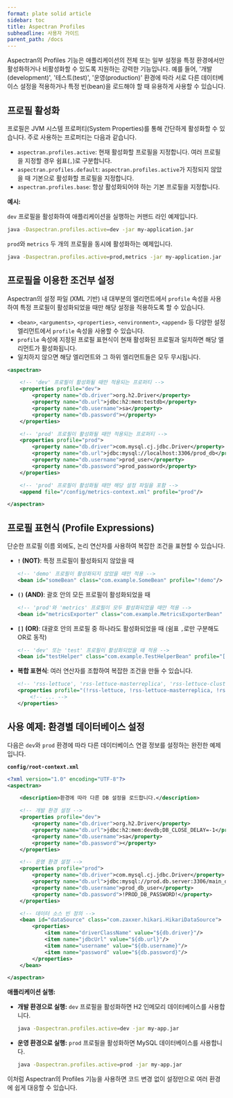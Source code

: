 ```yaml
---
format: plate solid article
sidebar: toc
title: Aspectran Profiles
subheadline: 사용자 가이드
parent_path: /docs
---
```


Aspectran의 Profiles 기능은 애플리케이션의 전체 또는 일부 설정을 특정 환경에서만 활성화하거나 비활성화할 수 있도록 지원하는 강력한 기능입니다. 예를 들어, '개발(development)', '테스트(test)', '운영(production)' 환경에 따라 서로 다른 데이터베이스 설정을 적용하거나 특정 빈(bean)을 로드해야 할 때 유용하게 사용할 수 있습니다.

## 프로필 활성화

프로필은 JVM 시스템 프로퍼티(System Properties)를 통해 간단하게 활성화할 수 있습니다. 주로 사용하는 프로퍼티는 다음과 같습니다.

- `aspectran.profiles.active`: 현재 활성화할 프로필을 지정합니다. 여러 프로필을 지정할 경우 쉼표(`,`)로 구분합니다.
- `aspectran.profiles.default`: `aspectran.profiles.active`가 지정되지 않았을 때 기본으로 활성화할 프로필을 지정합니다.
- `aspectran.profiles.base`: 항상 활성화되어야 하는 기본 프로필을 지정합니다.

**예시:**

`dev` 프로필을 활성화하여 애플리케이션을 실행하는 커맨드 라인 예제입니다.

```bash
java -Daspectran.profiles.active=dev -jar my-application.jar
```

`prod`와 `metrics` 두 개의 프로필을 동시에 활성화하는 예제입니다.

```bash
java -Daspectran.profiles.active=prod,metrics -jar my-application.jar
```

## 프로필을 이용한 조건부 설정

Aspectran의 설정 파일 (XML 기반) 내 대부분의 엘리먼트에서 `profile` 속성을 사용하여 특정 프로필이 활성화되었을 때만 해당 설정을 적용하도록 할 수 있습니다.

- `<bean>`, `<arguments>`, `<properties>`, `<environment>`, `<append>` 등 다양한 설정 엘리먼트에서 `profile` 속성을 사용할 수 있습니다.
- `profile` 속성에 지정된 프로필 표현식이 현재 활성화된 프로필과 일치하면 해당 엘리먼트가 활성화됩니다.
- 일치하지 않으면 해당 엘리먼트와 그 하위 엘리먼트들은 모두 무시됩니다.

```xml
<aspectran>

    <!-- 'dev' 프로필이 활성화될 때만 적용되는 프로퍼티 -->
    <properties profile="dev">
        <property name="db.driver">org.h2.Driver</property>
        <property name="db.url">jdbc:h2:mem:testdb</property>
        <property name="db.username">sa</property>
        <property name="db.password"></property>
    </properties>

    <!-- 'prod' 프로필이 활성화될 때만 적용되는 프로퍼티 -->
    <properties profile="prod">
        <property name="db.driver">com.mysql.cj.jdbc.Driver</property>
        <property name="db.url">jdbc:mysql://localhost:3306/prod_db</property>
        <property name="db.username">prod_user</property>
        <property name="db.password">prod_password</property>
    </properties>

    <!-- 'prod' 프로필이 활성화될 때만 해당 설정 파일을 포함 -->
    <append file="/config/metrics-context.xml" profile="prod"/>

</aspectran>
```

## 프로필 표현식 (Profile Expressions)

단순한 프로필 이름 외에도, 논리 연산자를 사용하여 복잡한 조건을 표현할 수 있습니다.

- **`!` (NOT)**: 특정 프로필이 활성화되지 않았을 때
  ```xml
  <!-- 'demo' 프로필이 활성화되지 않았을 때만 적용 -->
  <bean id="someBean" class="com.example.SomeBean" profile="!demo"/>
  ```

- **`()` (AND)**: 괄호 안의 모든 프로필이 활성화되었을 때
  ```xml
  <!-- 'prod'와 'metrics' 프로필이 모두 활성화되었을 때만 적용 -->
  <bean id="metricsExporter" class="com.example.MetricsExporterBean" profile="(prod, metrics)"/>
  ```

- **`[]` (OR)**: 대괄호 안의 프로필 중 하나라도 활성화되었을 때 (쉼표 `,`로만 구분해도 OR로 동작)
  ```xml
  <!-- 'dev' 또는 'test' 프로필이 활성화되었을 때 적용 -->
  <bean id="testHelper" class="com.example.TestHelperBean" profile="[dev, test]"/>
  ```

- **복합 표현식**: 여러 연산자를 조합하여 복잡한 조건을 만들 수 있습니다.
  ```xml
  <!-- 'rss-lettuce', 'rss-lettuce-masterreplica', 'rss-lettuce-cluster' 프로필이 모두 활성화되지 않았을 때 적용 -->
  <properties profile="(!rss-lettuce, !rss-lettuce-masterreplica, !rss-lettuce-cluster)">
      <!-- ... -->
  </properties>
  ```

## 사용 예제: 환경별 데이터베이스 설정

다음은 `dev`와 `prod` 환경에 따라 다른 데이터베이스 연결 정보를 설정하는 완전한 예제입니다.

**`config/root-context.xml`**
```xml
<?xml version="1.0" encoding="UTF-8"?>
<aspectran>

    <description>환경에 따라 다른 DB 설정을 로드합니다.</description>

    <!-- 개발 환경 설정 -->
    <properties profile="dev">
        <property name="db.driver">org.h2.Driver</property>
        <property name="db.url">jdbc:h2:mem:devdb;DB_CLOSE_DELAY=-1</property>
        <property name="db.username">sa</property>
        <property name="db.password"></property>
    </properties>

    <!-- 운영 환경 설정 -->
    <properties profile="prod">
        <property name="db.driver">com.mysql.cj.jdbc.Driver</property>
        <property name="db.url">jdbc:mysql://prod.db.server:3306/main_db</property>
        <property name="db.username">prod_db_user</property>
        <property name="db.password">!PROD_DB_PASSWORD!</property>
    </properties>

    <!-- 데이터 소스 빈 정의 -->
    <bean id="dataSource" class="com.zaxxer.hikari.HikariDataSource">
        <properties>
            <item name="driverClassName" value="${db.driver}"/>
            <item name="jdbcUrl" value="${db.url}"/>
            <item name="username" value="${db.username}"/>
            <item name="password" value="${db.password}"/>
        </properties>
    </bean>

</aspectran>
```

**애플리케이션 실행:**

- **개발 환경으로 실행:** `dev` 프로필을 활성화하면 H2 인메모리 데이터베이스를 사용합니다.
  ```bash
  java -Daspectran.profiles.active=dev -jar my-app.jar
  ```

- **운영 환경으로 실행:** `prod` 프로필을 활성화하면 MySQL 데이터베이스를 사용합니다.
  ```bash
  java -Daspectran.profiles.active=prod -jar my-app.jar
  ```

이처럼 Aspectran의 Profiles 기능을 사용하면 코드 변경 없이 설정만으로 여러 환경에 쉽게 대응할 수 있습니다.
